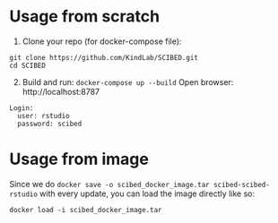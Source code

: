 # Usage from scratch

1. Clone your repo (for docker-compose file):
```
git clone https://github.com/KindLab/SCIBED.git
cd SCIBED
```

2. Build and run:
`docker-compose up --build`
Open browser: http://localhost:8787
```
Login:
  user: rstudio
  password: scibed
```

# Usage from image

Since we do `docker save -o scibed_docker_image.tar scibed-scibed-rstudio` with every update, you can load the image directly like so:

```
docker load -i scibed_docker_image.tar
```

